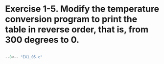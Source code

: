 # Exercise 1-5. Modify the temperature conversion program to print the table in reverse order, that is, from 300 degrees to 0.

``` c

--8<-- "EX1_05.c"

```
